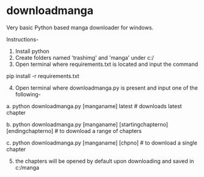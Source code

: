 # downloadmanga
Very basic Python based manga downloader for windows.

Instructions-

1. Install python
2. Create folders named 'trashimg' and 'manga' under c:/
3. Open terminal where requirements.txt is located and input the command
    
pip install -r requirements.txt

4. Open terminal where downloadmanga.py is present and input one of the following-

a. python downloadmanga.py [manganame] latest             				# downloads latest chapter

b. python downloadmanga.py [manganame] [startingchapterno] [endingchapterno]            # to download a range of chapters

c. python downloadmanga.py [manganame] [chpno]            				# to download a single chapter


5. the chapters will be opened by default upon downloading and saved in c:/manga


